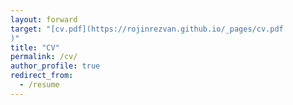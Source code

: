 ```yaml
---
layout: forward
target: "[cv.pdf](https://rojinrezvan.github.io/_pages/cv.pdf
)"
title: "CV"
permalink: /cv/
author_profile: true
redirect_from:
  - /resume
---
```


